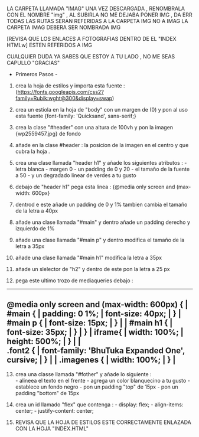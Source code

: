 
LA CARPETA LLAMADA "IMAG" UNA VEZ DESCARGADA , RENOMBRALA CON EL NOMBRE "img" , AL SUBIRLA NO ME DEJABA PONER IMG , DA ERR
TODAS LAS RUTAS SERAN REFERIDAS A LA CARPETA IMG NO A IMAG 
LA CARPETA IMAG DEBERA SER NOMBRADA IMG

[REVISA QUE LOS ENLACES A FOTOGRAFIAS DENTRO DE EL "INDEX HTMLw] ESTEN REFERIDOS A IMG

CUALQUIER DUDA YA SABES QUE ESTOY A TU LADO , NO ME SEAS CAPULLO "GRACIAS"

- Primeros Pasos -

1. crea la hoja de estilos y importa esta fuente : (https://fonts.googleapis.com/css2?family=Rubik:wght@300&display=swap)
2. crea un estiola en la hoja de "body" con un margen de (0) y pon al uso esta fuente {font-family: 'Quicksand', sans-serif;}
3. crea la clase "#header" con una altura de 100vh y pon la imagen {wp2559457.jpg} de fondo
4. añade en la clase #header : la posicion de la imagen en el centro y que cubra la hoja .
5. crea una clase llamada "header h1" y añade los siguientes atributos : - letra blanca
                                                                         - margen 0
                                                                         - un padding de 0 y 20
                                                                         - el tamaño de la fuente a 50
                                                                         - y un degradado linear de verdes a tu gusto 

6. debajo de "header h1" pega esta linea : {@media only screen and (max-width: 600px}
7. dentrod e este añade un padding de 0 y 1% tambien cambia el tamaño de la letra a 40px
8. añade una clase llamada "#main" y dentro añade un padding derecho y izquierdo de 1%
9. añade una clase llamada "#main p" y dentro modifica el tamaño de la letra a 35px
10. añade una clase llamada "#main h1" modifica la letra a 35px
11. añade un slelector de  "h2" y dentro de este pon la letra a 25 px
12. pega este ultimo trozo de mediaqueries debajo :
------------------------------------------------------------------------
@media only screen and (max-width: 600px) {                            |
    #main {                                                            |
        padding: 0 1%;                                                 |
        font-size: 40px;                                               |
    }                                                                  |
    #main p {                                                          |
    font-size: 15px;                                                   |
    }                                                                  |
                                                                       | 
    #main h1 {                                                         | 
    font-size: 35px;                                                   | 
    }                                                                  | 
}                                                                      | 
iframe{                                                                | 
    width: 100%;                                                       | 
    height: 500%;                                                      | 
}                                                                      | 
                                                                       |  
.font2 {                                                               | 
    font-family: 'BhuTuka Expanded One', cursive;                      | 
}                                                                      | 
                                                                       | 
.imagenes {                                                            |
    width: 100%;                                                       |
}                                                                      |
------------------------------------------------------------------------
13. crea una classe llamada "#fother" y añade lo siguiente  :    
                                                                - alineea el texto en el frente
                                                                - agrega un color blanquecino a tu gusto
                                                                - establece un fondo negro
                                                                - pon un padding "top" de 15px
                                                                - pon un padding "bottom" de 15px

14. crea un id llamado "flex" que contenga :
                                                -  display: flex;
                                                -  align-items: center;
                                                -  justify-content: center;

15. REVISA QUE LA HOJA DE ESTILOS ESTE CORRECTAMENTE ENLAZADA CON LA HOJA "INDEX.HTML"

                                                                        


                                                                        